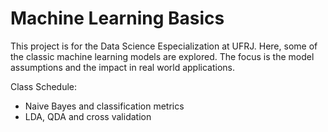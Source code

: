# Machine Learning Basics

This project is for the Data Science Especialization at UFRJ. Here, some of the classic machine learning models are explored. The focus is the model assumptions and the impact in real world applications.

Class Schedule:

- Naive Bayes and classification metrics
- LDA, QDA and cross validation
